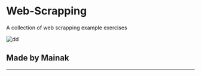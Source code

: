# Web-Scrapping
A collection of web scrapping example exercises

![dd](https://user-images.githubusercontent.com/64016811/114977156-ddec2d00-9ea4-11eb-9cfc-8b09313a7eac.png)


## Made by Mainak

<hr>
